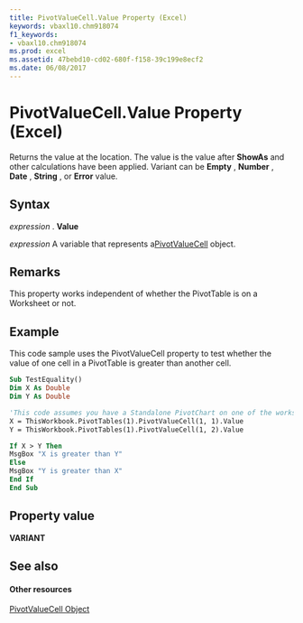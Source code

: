 ```yaml
---
title: PivotValueCell.Value Property (Excel)
keywords: vbaxl10.chm918074
f1_keywords:
- vbaxl10.chm918074
ms.prod: excel
ms.assetid: 47bebd10-cd02-680f-f158-39c199e8ecf2
ms.date: 06/08/2017
---
```



# PivotValueCell.Value Property (Excel)

Returns the value at the location. The value is the value after  **ShowAs** and other calculations have been applied. Variant can be **Empty** , **Number** , **Date** , **String** , or **Error** value.


## Syntax

 _expression_ . **Value**

 _expression_ A variable that represents a[PivotValueCell](Excel.pivotvaluecell.md) object.


## Remarks

This property works independent of whether the PivotTable is on a Worksheet or not.


## Example

This code sample uses the PivotValueCell property to test whether the value of one cell in a PivotTable is greater than another cell.


```vb
Sub TestEquality()
Dim X As Double
Dim Y As Double

'This code assumes you have a Standalone PivotChart on one of the worksheets
X = ThisWorkbook.PivotTables(1).PivotValueCell(1, 1).Value
Y = ThisWorkbook.PivotTables(1).PivotValueCell(1, 2).Value

If X > Y Then
MsgBox "X is greater than Y"
Else
MsgBox "Y is greater than X"
End If
End Sub
```


## Property value

 **VARIANT**


## See also


#### Other resources



[PivotValueCell Object](Excel.pivotvaluecell.md)

